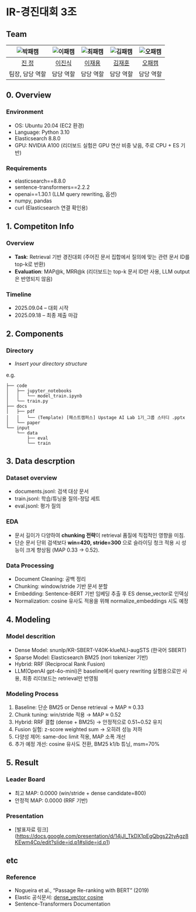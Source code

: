 # IR-경진대회 3조
## Team

| ![박패캠](https://avatars.githubusercontent.com/u/156163982?v=4) | ![이패캠](https://avatars.githubusercontent.com/u/156163982?v=4) | ![최패캠](https://avatars.githubusercontent.com/u/156163982?v=4) | ![김패캠](https://avatars.githubusercontent.com/u/156163982?v=4) | ![오패캠](https://avatars.githubusercontent.com/u/156163982?v=4) |
| :--------------------------------------------------------------: | :--------------------------------------------------------------: | :--------------------------------------------------------------: | :--------------------------------------------------------------: | :--------------------------------------------------------------: |
|            [진 정](https://github.com/UpstageAILab)             |            [이진식](https://github.com/UpstageAILab)             |            [이재용](https://github.com/UpstageAILab)             |            [김재훈](https://github.com/UpstageAILab)             |            [오패캠](https://github.com/UpstageAILab)             |
|                            팀장, 담당 역할                             |                            담당 역할                             |                            담당 역할                             |                            담당 역할                             |                            담당 역할                             |

## 0. Overview
### Environment
- OS: Ubuntu 20.04 (EC2 환경)
- Language: Python 3.10
- Elasticsearch 8.8.0
- GPU: NVIDIA A100 (리더보드 실험은 GPU 연산 비중 낮음, 주로 CPU + ES 기반)

### Requirements
- elasticsearch==8.8.0
- sentence-transformers==2.2.2
- openai==1.30.1 (LLM query rewriting, 옵션)
- numpy, pandas
- curl (Elasticsearch 연결 확인용)

## 1. Competiton Info

### Overview
- **Task**: Retrieval 기반 경진대회 (주어진 문서 집합에서 질의에 맞는 관련 문서 ID를 top-k로 반환)
- **Evaluation**: MAP@k, MRR@k (리더보드는 top-k 문서 ID만 사용, LLM output은 반영되지 않음)

### Timeline
- 2025.09.04 – 대회 시작
- 2025.09.18 – 최종 제출 마감

## 2. Components

### Directory

- _Insert your directory structure_

e.g.
```
├── code
│   ├── jupyter_notebooks
│   │   └── model_train.ipynb
│   └── train.py
├── docs
│   ├── pdf
│   │   └── (Template) [패스트캠퍼스] Upstage AI Lab 1기_그룹 스터디 .pptx
│   └── paper
└── input
    └── data
        ├── eval
        └── train
```

## 3. Data descrption

### Dataset overview
- documents.jsonl: 검색 대상 문서
- train.jsonl: 학습/튜닝용 질의-정답 세트
- eval.jsonl: 평가 질의

### EDA
- 문서 길이가 다양하여 **chunking 전략**이 retrieval 품질에 직접적인 영향을 미침.
- 단순 문서 단위 검색보다 **win=420, stride=300** 으로 슬라이딩 청크 적용 시 성능이 크게 향상됨 (MAP 0.33 → 0.52).

### Data Processing
- Document Cleaning: 공백 정리
- Chunking: window/stride 기반 문서 분할
- Embedding: Sentence-BERT 기반 임베딩 추출 후 ES dense_vector로 인덱싱
- Normalization: cosine 유사도 적용을 위해 normalize_embeddings 시도 예정

## 4. Modeling

### Model descrition
- Dense Model: snunlp/KR-SBERT-V40K-klueNLI-augSTS (한국어 SBERT)
- Sparse Model: Elasticsearch BM25 (nori tokenizer 기반)
- Hybrid: RRF (Reciprocal Rank Fusion)
- LLM(OpenAI gpt-4o-mini)은 baseline에서 query rewriting 실험용으로만 사용, 최종 리더보드는 retrieval만 반영됨

### Modeling Process
1. Baseline: 단순 BM25 or Dense retrieval → MAP ≈ 0.33
2. Chunk tuning: win/stride 적용 → MAP ≈ 0.52
3. Hybrid: RRF 결합 (dense + BM25) → 안정적으로 0.51~0.52 유지
4. Fusion 실험: z-score weighted sum → 오히려 성능 저하
5. 다양성 제어: same-doc limit 적용, MAP 소폭 개선
6. 추가 예정 개선: cosine 유사도 전환, BM25 k1/b 튜닝, msm=70%

## 5. Result

### Leader Board
- 최고 MAP: 0.0000 (win/stride + dense candidate=800)
- 안정적 MAP: 0.0000 (RRF 기반)

### Presentation

- [발표자료 링크] (https://docs.google.com/presentation/d/14jJl_TkDX1pEgQbgs22tyAgz8KEwm4Cp/edit?slide=id.p1#slide=id.p1)

## etc

### Reference
- Nogueira et al., “Passage Re-ranking with BERT” (2019)
- Elastic 공식문서: [dense_vector cosine](https://www.elastic.co/guide/en/elasticsearch/reference/current/dense-vector.html)
- Sentence-Transformers Documentation
